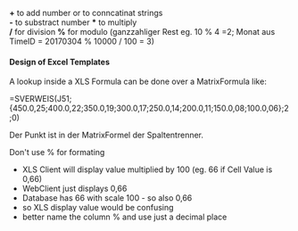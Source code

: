 
__+__ to add number or to conncatinat strings  
__-__ to substract number
__*__ to multiply  
__/__ for division
__%__ for modulo  (ganzzahliger Rest eg. 10 % 4 =2; Monat aus TimeID = 20170304 % 10000 / 100 = 3)
                                
      
      
      

#### Design of Excel Templates

A lookup inside a XLS Formula can be done over a MatrixFormula like:
                                
=SVERWEIS(J51;{450.0,25;400.0,22;350.0,19;300.0,17;250.0,14;200.0,11;150.0,08;100.0,06};2;0)
          

Der Punkt ist in der MatrixFormel der Spaltentrenner.


Don't use % for formating
* XLS Client will display value multiplied by 100 (eg. 66 if Cell Value is 0,66)
* WebClient just displays 0,66
* Database has 66 with scale 100 - so also 0,66 
* so XLS display value would be confusing
* better name the column % and use just a decimal place
